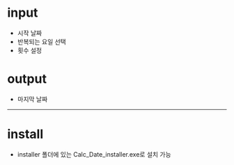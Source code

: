 # input
- 시작 날짜
- 반복되는 요일 선택
- 횟수 설정

# output
- 마지막 날짜

---
# install
- installer 폴더에 있는 Calc_Date_installer.exe로 설치 가능